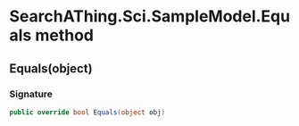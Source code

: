 # SearchAThing.Sci.SampleModel.Equals method
## Equals(object)
### Signature
```csharp
public override bool Equals(object obj)
```
